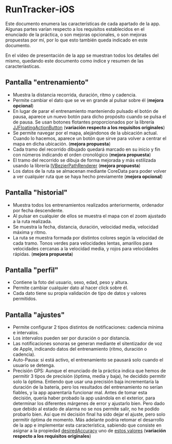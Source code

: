 # RunTracker-iOS

Este documento enumera las características de cada apartado de la app. Algunas partes varían respecto a los requisitos establecidos en el enunciado de la práctica, o son mejoras opcionales, o son mejoras propuestas por mí, por lo que esto también queda indicado en este documento.

En el vídeo de presentación de la app se muestran todos los detalles del mismo, quedando este documento como índice y resumen de las caracteríasticas.

## Pantalla "entrenamiento"
- Muestra la distancia recorrida, duración, ritmo y cadencia.
- Permite cambiar el dato que se ve en grande al pulsar sobre él (**mejora opcional**)
- En lugar de parar el entrenamiento manteniendo pulsado el botón de pausa, aparece un nuevo botón para dicho propósito cuando se pulsa el de pausa. Se usan botones flotantes proporcionados por la librería [JJFloatingActionButton](http://https://github.com/jjochen/JJFloatingActionButton "JJFloatingActionButton") (**variación respecto a los requisitos originales**)
- Se permite navegar por el mapa, alejándonos de la ubicación actual. Cuando lo hacemos, aparece un botón que sirve para volver a centrar el mapa en dicha ubicación. (**mejora propuesta**)
- Cada tramo del recorrido dibujado quedará marcado en su inicio y fin con números indicando el orden cronológico (**mejora propuesta**)
- El tramo del recorrido se dibuja de forma mejorada y más estilizada usando la librería [IVBezierPathRenderer](https://github.com/ivan114/IVBezierPathRenderer "IVBezierPathRenderer") (**mejora propuesta**)
- Los datos de la ruta se almacenan mediante CoreData para poder volver a ver cualquier ruta que se haya hecho previamente (**mejora opcional**)

## Pantalla "historial"
- Muestra todos los entrenamientos realizados anteriormente, ordenador por fecha descendente.
- Al pulsar en cualquier de ellos se muestra el mapa con el zoom ajustado a la ruta realizada.
- Se muestra la fecha, distancia, duración, velocidad media, velocidad máxima y ritmo.
- La ruta se muestra formada por distintos colores según la velocidad de cada tramo. Tonos verdes para velocidades lentas, amarillos para velocidades cercanas a la velocidad media, y rojos para velocidades rápidas. (**mejora propuesta**)

## Pantalla "perfil"
- Contiene la foto del usuario, sexo, edad, peso y altura.
- Permite cambiar cualquier dato al hacer click sobre él.
- Cada dato tiene su propia validación de tipo de datos y valores permitidos.

## Pantalla "ajustes"
- Permite configurar 2 tipos distintos de notificaciones: cadencia mínima e intervalos.
- Los intervalos pueden ser por duración o por distancia.
- Las notificaciones sonoras se generan mediante el sitentizador de voz de Apple, indicando datos del entrenamiento (ritmo, duración o cadencia).
- Auto-Pausa: si está activo, el entrenamiento se pausará solo cuando el usuario se detenga.
- Precisión GPS: Aunque el enunciado de la práctica indica que hemos de permitir 3 tipos de precisión (óptima, media y baja), he decidido permitir solo la óptima. Entiendo que usar una precisión baja incrementaría la duración de la batería, pero los resultados del entrenamiento no serían fiables, y la app aparentaría funcionar mal. Antes de tomar esta decisión, quería haber probado la app usándola en el exterior, para determinar los diferentes márgenes de error y ajustarlo bien. Pero dado que debido al estado de alarma no se nos permite salir, no he podido probarlo bien. Así que mi decisión final ha sido dejar el ajuste, pero solo permitir óptima de momento. Más adelante podría retomar el desarrollo de la app e implementar esta característica, sabiendo que consiste en asignar a la propiedad [desiredAccuracy](https://developer.apple.com/documentation/corelocation/cllocationmanager/1423836-desiredaccuracy "desiredAccuracy") uno de [estos valores](https://developer.apple.com/documentation/corelocation/cllocationaccuracy "estos valores") (**variación respecto a los requisitos originales**)
